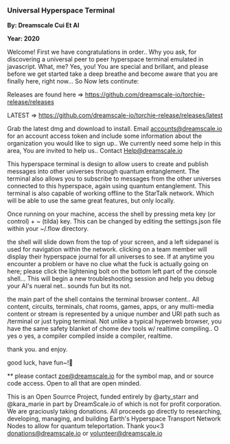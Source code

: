 ### Universal Hyperspace Terminal

**By: Dreamscale Cui Et Al**

**Year: 2020**

Welcome! First we have congratulations in order.. Why you ask, for discovering a universal peer to peer hyperspace terminal emulated in javascript. What, me? Yes, you! You are special and brillant, and please before we get started take a deep breathe and become aware that you are finally here, right now... So Now lets continute:

Releases are found here => https://github.com/dreamscale-io/torchie-release/releases

LATEST => https://github.com/dreamscale-io/torchie-release/releases/latest

Grab the latest dmg and download to install. Email accounts@dreamscale.io for an account access token and include some information about the organization you would like to sign up.. We currently need some help in this area, You are invited to help us.. Contact Help@dreamscale.io

This hyperspace terminal is design to allow users to create and publish messages into other universes through quantum entanglement. The terminal also allows  you  to subscribe to messages from  the other universes connected to this hyperspace, again using quantum entanglement. This terminal is also capable of working offline  to the StarTalk network. Which will be able to use the same great  features,   but only locally.

Once running on your machine, access the shell by pressing meta key (or control) + ~ (tilda) key. This can be changed by editing the settings.json file within  your ~/.flow directory.

the shell will  slide   down from the top of your screen, and a left sidepanel is used for navigation within the network. clicking on a team member will display  their hyperspace journal for all universes to see. If at anytime you encounter a  problem or have no  clue what     the fuck is actually going on here;  please click the lightening bolt  on the bottom left part of the console shell... This will   begin a new troubleshooting session and help you debug  your AI's nueral net.. sounds fun but its not.

the main part of the  shell contains the terminal browser content.. All content, circuits, terminals, chat rooms, games, apps, or any multi-media content  or stream is represented by a unique number and   URI path such as /terminal or just typing terminal. Not unlike a typical hyperweb browser, you have the same safety blanket  of chome dev tools w/ realtime compiling.. O yes o yes, a compiler compiled inside a compiler, realtime.

thank you. and  enjoy.

good luck,
have fun~!

** please  contact zoe@dreamscale.io for   the symbol map, and or source code access. Open to all that are open minded.

This is  an  Open Sourrce Project, funded entirely by @arty_starr and @kara_marie in part by DreamScale.io of which is not for profit corporation. We are  graciously taking donations. All proceeds go directly to researching, developing,  managing, and building Earth's Hyperspace Transport Network Nodes to allow for quantum teleportation. Thank you<3 donations@dreamscale.io or volunteer@dreamscale.io


